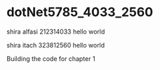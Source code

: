 # dotNet5785_4033_2560
shira alfasi 212314033
hello world

shira itach 323812560
hello world

Building the code for chapter 1
